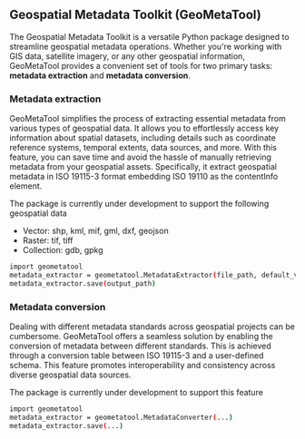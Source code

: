 ## Geospatial Metadata Toolkit (GeoMetaTool)

The Geospatial Metadata Toolkit is a versatile Python package designed to streamline geospatial metadata operations. Whether you're working with GIS data, satellite imagery, or any other geospatial information, GeoMetaTool provides a convenient set of tools for two primary tasks: **metadata extraction** and **metadata conversion**.

### Metadata extraction
GeoMetaTool simplifies the process of extracting essential metadata from various types of geospatial data. It allows you to effortlessly access key information about spatial datasets, including details such as coordinate reference systems, temporal extents, data sources, and more. With this feature, you can save time and avoid the hassle of manually retrieving metadata from your geospatial assets. Specifically, it extract geospatial metadata in ISO 19115-3 format embedding ISO 19110 as the contentInfo element.

The package is currently under development to support the following geospatial data
* Vector: shp, kml, mif, gml, dxf, geojson
* Raster: tif, tiff
* Collection: gdb, gpkg

```sh
import geometatool
metadata_extractor = geometatool.MetadataExtractor(file_path, default_values)
metadata_extractor.save(output_path)
```

### Metadata conversion
Dealing with different metadata standards across geospatial projects can be cumbersome. GeoMetaTool offers a seamless solution by enabling the conversion of metadata between different standards. This is achieved through a conversion table between ISO 19115-3 and a user-defined schema. This feature promotes interoperability and consistency across diverse geospatial data sources. 

The package is currently under development to support this feature
```sh
import geometatool
metadata_extractor = geometatool.MetadataConverter(...)
metadata_extractor.save(...)
```
